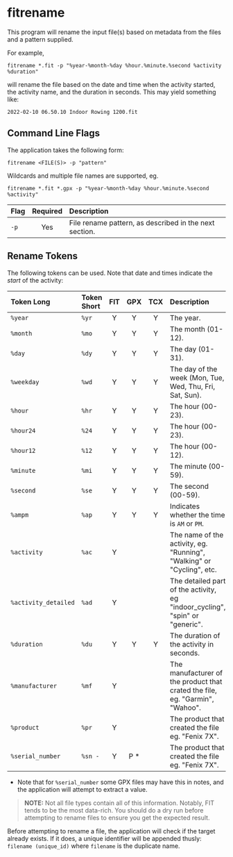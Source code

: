 # fitrename

This program will rename the input file(s) based on metadata from the files and a pattern supplied.

For example,

`fitrename *.fit -p "%year-%month-%day %hour.%minute.%second %activity %duration"`

will rename the file based on the date and time when the activity started, the activity name, and the duration in seconds. This may yield something like:

`2022-02-10 06.50.10 Indoor Rowing 1200.fit`

## Command Line Flags

The application takes the following form:

`fitrename <FILE(S)> -p "pattern"`

Wildcards and multiple file names are supported, eg.

`fitrename *.fit *.gpx -p "%year-%month-%day %hour.%minute.%second %activity"`

|Flag|Required|Description |
|:---|:------:|:----------|
`-p`|Yes|File rename pattern, as described in the next section.

## Rename Tokens

The following tokens can be used. Note that date and times indicate the *start* of the activity:

|Token Long|Token Short|FIT|GPX|TCX|Description|
|:----|:----|:---:|:---:|:---:|:----------|
`%year`|`%yr`|Y|Y|Y|The year.
`%month`|`%mo`|Y|Y|Y|The month (01-12).
`%day`|`%dy`|Y|Y|Y|The day (01-31).
`%weekday`|`%wd`|Y|Y|Y|The day of the week (Mon, Tue, Wed, Thu, Fri, Sat, Sun).
`%hour`|`%hr`|Y|Y|Y|The hour (00-23).
`%hour24`|`%24`|Y|Y|Y|The hour (00-23).
`%hour12`|`%12`|Y|Y|Y|The hour (00-12).
`%minute`|`%mi`|Y|Y|Y|The minute (00-59).
`%second`|`%se`|Y|Y|Y|The second (00-59).
`%ampm`|`%ap`|Y|Y|Y|Indicates whether the time is `AM` or `PM`.
`%activity`|`%ac`|Y| | |The name of the activity, eg. "Running", "Walking" or "Cycling", etc.
`%activity_detailed`|`%ad`|Y| | |The detailed part of the activity, eg "indoor_cycling", "spin" or "generic".
`%duration`|`%du`|Y|Y|Y|The duration of the activity in seconds.
`%manufacturer`|`%mf`|Y| | |The manufacturer of the product that crated the file, eg. "Garmin", "Wahoo".
`%product`|`%pr`|Y| | |The product that created the file eg. "Fenix 7X".
`%serial_number`|`%sn -`|Y|P *| |The product that created the file eg. "Fenix 7X".

* Note that for `%serial_number` some GPX files may have this in notes, and the application will attempt to extract a value.

> **NOTE:** Not all file types contain all of this information. Notably, FIT tends to be the most data-rich. You should do a dry run before attempting to rename files to ensure you get the expected result.

Before attempting to rename a file, the application will check if the target already exists. If it does, a unique identifier will be appended thusly: `filename (unique_id)` where `filename` is the duplicate name.

